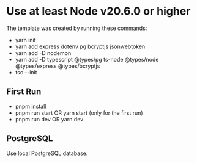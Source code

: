 # Use at least Node v20.6.0 or higher

The template was created by running these commands:

- yarn init
- yarn add express dotenv pg bcryptjs jsonwebtoken
- yarn add -D nodemon
- yarn add -D typescript @types/pg ts-node @types/node @types/express @types/bcryptjs
- tsc --init

## First Run

- pnpm install
- pnpm run start OR yarn start (only for the first run)
- pnpm run dev OR yarn dev

## PostgreSQL

Use local PostgreSQL database.
